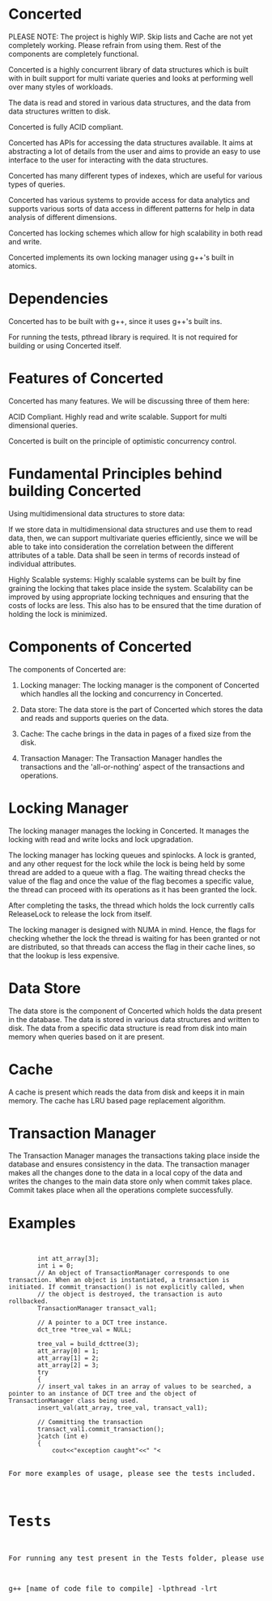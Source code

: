 Concerted
=========

PLEASE NOTE: The project is highly WIP. Skip lists and Cache are not yet completely working. Please refrain from using them. Rest of the components are completely functional.

Concerted is a highly concurrent library of data structures which is built with in built support for multi variate queries and looks at performing well over many styles of workloads.

The data is read and stored in various data structures, and the data from data structures written to disk.

Concerted is fully ACID compliant.

Concerted has APIs for accessing the data structures available. It aims at abstracting a lot of details from the user and aims to provide an easy to use interface to the user for interacting with the data structures.

Concerted has many different types of indexes, which are useful for various types of queries.

Concerted has various systems to provide access for data analytics and supports   various sorts of data access in different patterns for help in data analysis of different dimensions.

Concerted has locking schemes which allow for high scalability in both read and write.

Concerted implements its own locking manager using g++'s built in atomics.

Dependencies
============

Concerted has to be built with g++, since it uses g++'s built ins.

For running the tests, pthread library is required. It is not required for building or using Concerted itself.

Features of Concerted
=====================

Concerted has many features. We will be discussing three of them here:

ACID Compliant.
Highly read and write scalable.
Support for multi dimensional queries.

Concerted is built on the principle of optimistic concurrency control.


Fundamental Principles behind building Concerted
================================================

Using multidimensional data structures to store data: 

If we store data in multidimensional data structures and use them to read data, then, we can support multivariate queries efficiently, since we will be able to take into consideration the correlation between the different attributes of a table. Data shall be seen in terms of records instead of individual attributes.


Highly Scalable systems: 
Highly scalable systems can be built by fine graining the locking that takes place inside the system. Scalability can be improved by using appropriate locking techniques and ensuring that the costs of locks are less. This also has to be ensured that the time duration of holding the lock is minimized.


Components of Concerted
=======================

The components of Concerted are:


1) Locking manager: The locking manager is the component of Concerted which handles all the locking and concurrency in Concerted.

2) Data store: The data store is the part of Concerted which stores the data and reads and supports queries on the data.

3) Cache: The cache brings in the data in pages of a fixed size from the disk.

4) Transaction Manager: The Transaction Manager handles the transactions and the 'all-or-nothing' aspect of the transactions and operations.



Locking Manager
==============

The locking manager manages the locking in Concerted. It manages the locking with read and write locks and lock upgradation.

The locking manager has locking queues and spinlocks. A lock is granted, and any other request for the lock while the lock is being held by some thread are added to a queue with a flag. The waiting thread checks the value of the flag and once the value of the flag becomes a specific value, the thread can proceed with its operations as it has been granted the lock.

After completing the tasks, the thread which holds the lock currently calls ReleaseLock to release the lock from itself.

The locking manager is designed with NUMA in mind. Hence, the flags for checking whether the lock the thread is waiting for has been granted or not are distributed, so that threads can access the flag in their cache lines, so that the lookup is less expensive.


Data Store
==========

The data store is the component of Concerted which holds the data present in the database. The data is stored in various data structures and written to disk. The data from a specific data structure is read from disk into main memory when queries based on it are present.



Cache
=====

A cache is present which reads the data from disk and keeps it in main memory. The cache has LRU based page replacement algorithm.


Transaction Manager
===================

The Transaction Manager manages the transactions taking place inside the database and ensures consistency in the data. The transaction manager makes all the changes done to the data in a local copy of the data and writes the changes to the main data store only when commit takes place. Commit takes place when all the operations complete successfully.

Examples
========

<pre><code> 

		int att_array[3];
		int i = 0;
		// An object of TransactionManager corresponds to one transaction. When an object is instantiated, a transaction is initiated. If commit_transaction() is not explicitly called, when
		// the object is destroyed, the transaction is auto rollbacked.
		TransactionManager transact_val1;

		// A pointer to a DCT tree instance.
		dct_tree *tree_val = NULL;

		tree_val = build_dcttree(3);
		att_array[0] = 1;
		att_array[1] = 2;
		att_array[2] = 3;
		try
		{
		// insert_val takes in an array of values to be searched, a pointer to an instance of DCT tree and the object of TransactionManager class being used.
		insert_val(att_array, tree_val, transact_val1);

		// Committing the transaction
		transact_val1.commit_transaction();
		}catch (int e)
		{
			cout<<"exception caught"<<" "<<e<<endl;
			return 1;
		}

		if (search_val(att_array, tree_val))
		{
			cout<<"All values found"<<endl;
		}
		else
		{
			cout<<"All values not found"<<endl;
		}
</pre></code>

For more examples of usage, please see the tests included.

Tests
=====

For running any test present in the Tests folder, please use:

g++ [name of code file to compile] -lpthread -lrt


